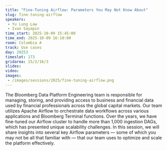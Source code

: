 ```yaml
---
title: "Fine-Tuning Airflow: Parameters You May Not Know About"
slug: fine-tuning-airflow
speakers:
 - Yu Lung Law
 - Ivan Sayapin
time_start: 2025-10-09 15:45:00
time_end: 2025-10-09 16:10:00
room: Columbia A
track: Use cases
day: 20253
timeslot: 173
gridarea: 15/2/16/3
slides:
video:
images:
 - /images/sessions/2025/fine-tuning-airflow.png
---
```


The Bloomberg Data Platform Engineering team is responsible for managing, storing, and providing access to business and financial data used by financial professionals across the global capital markets. Our team utilizes Apache Airflow to orchestrate data workflows across various applications and Bloomberg Terminal functions. Over the years, we have fine-tuned our Airflow cluster to handle more than 1,000 ingestion DAGs, which has presented unique scalability challenges. In this session, we will share insights into several key Airflow parameters — some of which you may not be all that familiar with — that our team uses to optimize and scale the platform effectively.